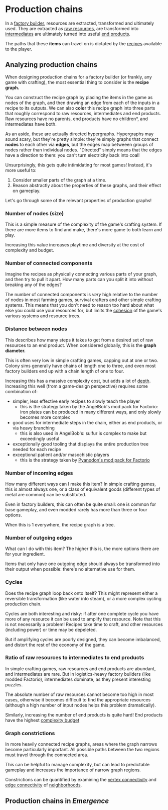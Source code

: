 # Production chains

In a [factory builder](../high-level/genre-mechanics.md), resources are extracted, transformed and ultimately used.
They are extracted as [raw resources](raw-resources.md), are transformed into [intermediates](intermediates.md) are ultimately turned into useful [end products](end-products.md).

The paths that these **items** can travel on is dictated by the [recipes](recipes.md) available to the player.

## Analyzing production chains

When designing production chains for a factory builder (or frankly, any game with crafting),
the most essential thing to consider is the **recipe graph.**

You can construct the recipe graph by placing the items in the game as nodes of the graph, and then drawing an edge from each of the inputs in a recipe to its outputs.
We can also **color** this recipe graph into three parts that roughly correspond to raw resources, intermediates and end products.
Raw resources have no parents, end products have no children*, and intermediates have both.

As an aside, these are actually directed hypergraphs.
Hypergraphs may sound scary, but they're pretty simple: they're simply graphs that connect **nodes** to each other via **edges**, but the edges map betweeen groups of nodes rather than individual nodes.
"Directed" simply means that the edges have a direction to them: you can't turn electricity back into coal!

Unsurprisingly, this gets quite intimidating for most games!
Instead, it's more useful to:

1. Consider smaller parts of the graph at a time.
2. Reason abstractly about the properties of these graphs, and their effect on gameplay.

Let's go through some of the relevant properties of production graphs!

### Number of nodes (size)

This is a simple measure of the complexity of the game's crafting system.
If there are more items to find and make, there's more game to both learn and play.

Increasing this value increases playtime and diversity at the cost of complexity and budget.

### Number of connected components

Imagine the recipes as physically connecting various parts of your graph, and then try to pull it apart.
How many parts can you split it into without breaking any of the edges?

The number of connected components is *very* high relative to the number of nodes in most farming games, survival crafters and other simple crafting systems.
This means that you don't need to reason too hard about what else you could use your resources for,
but limits the [cohesion](../glossary.md#cohesion) of the game's various systems and resource trees.

### Distance between nodes

This describes how many steps it takes to get from a desired set of raw resources to an end product.
When considered globally, this is the **graph diameter.**

This is often very low in simple crafting games, capping out at one or two.
Colony sims generally have chains of length one to three,
and even most factory builders end up with a chain length of one to four.

Increasing this has a massive complexity cost, but adds a lot of [depth](../glossary.md#depth-and-complexity).
Increasing this well (from a game-design perspective) requires some combination of:

- simpler, less effective early recipes to slowly teach the player
  - this is the strategy taken by the AngelBob's mod pack for Factorio: iron plates can be produced in many different ways, and only slowly becomes more complex
- good uses for intermediate steps in the chain, either as end products, or via heavy branching
  - this is also used in AngelBob's: sulfur is complex to make but exceedingly useful
- exceptionally good tooling that displays the entire production tree needed for each recipe
- exceptional patient and/or masochistic players
  - this is the strategy taken by [Pyanodon's mod pack for Factorio](https://www.reddit.com/r/factorio/comments/yd1i7l/finally_after_20_hours_of_work_i_present_the/)

### Number of incoming edges

How many different ways can I make this item?
In simple crafting games, this is almost always one, or a class of equivalent goods (different types of metal are common) can be substituted.

Even in factory builders, this can often be quite small: one is common for base gameplay, and even modded rarely has more than three or four options.

When this is 1 everywhere, the recipe graph is a tree.

### Number of outgoing edges

What can I do with this item?
The higher this is, the more options there are for your ingredient.

Items that only have one outgoing edge should always be transformed into their output when possible: there's no alternative use for them.

### Cycles

Does the recipe graph loop back onto itself?
This might represent either a reversible transformation (like water into steam), or a more complex cycling production chain.

Cycles are both interesting and risky: if after one complete cycle you have more of any resource it can be used to amplify that resource.
Note that this is not necessarily a problem!
Recipes take time to craft, and other resources (including power) or time may be depeleted.

But if amplifying cycles are poorly designed, they can become imbalanced, and distort the rest of the economy of the game.

### Ratio of raw resources to intermediates to end products

In simple crafting games, raw resources and end products are abundant, and intermediates are rare.
But in logistics-heavy factory builders (like modded Factorio), intermediates dominate, as they present interesting puzzles.

The absolute number of raw resources cannot become too high in most cases, otherwise it becomes difficult to find the appropriate resources (although a high number of input nodes helps this problem dramatically).

Similarly, increasing the number of end products is quite hard! End products have the highest [complexity budget](../glossary.md#depth-and-complexity)

### Graph constrictions

In more heavily connected recipe graphs, areas where the graph narrows become particularly important.
All possible paths between the two regions must travel through the connected area.

This can be helpful to manage complexity, but can lead to predictable gameplay and increases the importance of narrow graph regions.

Constrictions can be quantified by examining the [vertex connectivity](https://en.wikipedia.org/wiki/K-vertex-connected_graph) and [edge connectivity](https://en.wikipedia.org/wiki/K-edge-connected_graph) of [neighborhoods](https://en.wikipedia.org/wiki/Neighbourhood_(graph_theory)).

## Production chains in *Emergence*
